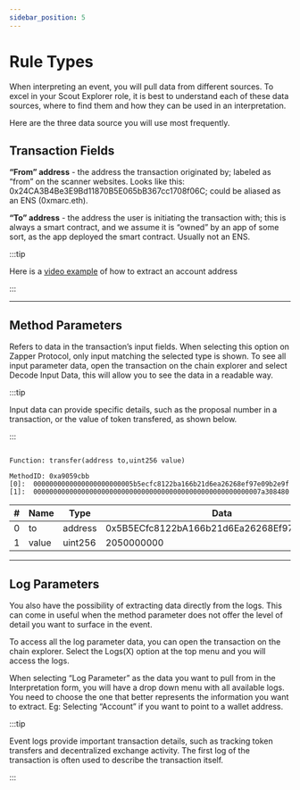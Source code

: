 ```yaml
---
sidebar_position: 5
---
```


# Rule Types

When interpreting an event, you will pull data from different sources. To excel in your Scout Explorer role, it is best to understand each of these data sources, where to find them and how they can be used in an interpretation.

Here are the three data source you will use most frequently.

## Transaction Fields

**“From” address** - the address the transaction originated by; labeled as “from” on the scanner websites. Looks like this: 0x24CA3B4Be3E9Bd11870B5E065bB367cc1708f06C; could be aliased as an ENS (0xmarc.eth).

**“To” address** - the address the user is initiating the transaction with; this is always a smart contract, and we assume it is “owned” by an app of some sort, as the app deployed the smart contract. Usually not an ENS.

:::tip

Here is a [video example](/docs/interpretation/learning-center#event-interpretation) of how to extract an account address

:::

---

## Method Parameters

Refers to data in the transaction’s input fields. When selecting this option on Zapper Protocol, only input matching the selected type is shown. To see all input parameter data, open the transaction on the chain explorer and select Decode Input Data, this will allow you to see the data in a readable way.

:::tip

Input data can provide specific details, such as the proposal number in a transaction, or the value of token transfered, as shown below.

:::

```

Function: transfer(address to,uint256 value)

MethodID: 0xa9059cbb
[0]:  0000000000000000000000005b5ecfc8122ba166b21d6ea26268ef97e09b2e9f
[1]:  000000000000000000000000000000000000000000000000000000007a308480

```

| #   | Name  | Type    | Data                                       |
| --- | ----- | ------- | ------------------------------------------ |
| 0   | to    | address | 0x5B5ECfc8122bA166b21d6Ea26268Ef97e09B2E9F |
| 1   | value | uint256 | 2050000000                                 |

---

## Log Parameters

You also have the possibility of extracting data directly from the logs. This can come in useful when the method parameter does not offer the level of detail you want to surface in the event.

To access all the log parameter data, you can open the transaction on the chain explorer. Select the Logs(X) option at the top menu and you will access the logs.

When selecting “Log Parameter” as the data you want to pull from in the Interpretation form, you will have a drop down menu with all available logs. You need to choose the one that better represents the information you want to extract. Eg: Selecting “Account” if you want to point to a wallet address.

:::tip

Event logs provide important transaction details, such as tracking token transfers and decentralized exchange activity. The first log of the transaction is often used to describe the transaction itself.

:::
